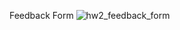 Feedback Form
![hw2_feedback_form](https://user-images.githubusercontent.com/90350582/195999204-ebdc930f-a918-46fc-b189-72a583d86e42.jpg)

